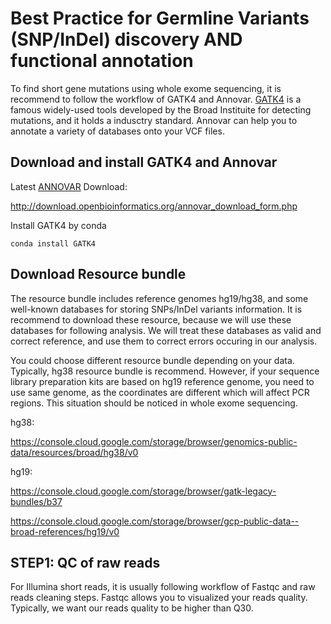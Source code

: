 # Best Practice for Germline Variants (SNP/InDel) discovery AND functional annotation
To find short gene mutations using whole exome sequencing, it is recommend to follow the workflow of GATK4 and Annovar. [GATK4](https://gatk.broadinstitute.org/hc/en-us) is a famous widely-used tools developed by the Broad Instituite for detecting mutations, and it holds a indusctry standard. Annovar can help you to annotate a variety of databases onto your VCF files. 

**Download and install GATK4 and Annovar**
-------------------------------------------
Latest [ANNOVAR](https://annovar.openbioinformatics.org/en/latest/) Download:

http://download.openbioinformatics.org/annovar_download_form.php

Install GATK4 by conda

```
conda install GATK4
```

**Download Resource bundle**
-----------------------------

The resource bundle includes reference genomes hg19/hg38, and some well-known databases for storing SNPs/InDel variants information. It is recommend to download these resource, because we will use these databases for following analysis. We will treat these databases as valid and correct reference, and use them to correct errors occuring in our analysis. 

You could choose different resource bundle depending on your data. Typically, hg38 resource bundle is recommend. However, if your sequence library preparation kits are based on hg19 reference genome, you need to use same genome, as the coordinates are different which will affect PCR regions. This situation should be noticed in whole exome sequencing. 

hg38:

https://console.cloud.google.com/storage/browser/genomics-public-data/resources/broad/hg38/v0

hg19:

https://console.cloud.google.com/storage/browser/gatk-legacy-bundles/b37

https://console.cloud.google.com/storage/browser/gcp-public-data--broad-references/hg19/v0

**STEP1: QC of raw reads**
----------------------------------

For Illumina short reads, it is usually following workflow of Fastqc and raw reads cleaning steps. Fastqc allows you to visualized your reads quality. Typically, we want our reads quality to be higher than Q30. 
